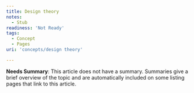 ```yaml
---
title: Design theory
notes:
  - Stub
readiness: 'Not Ready'
tags:
  - Concept
  - Pages
uri: 'concepts/design theory'

---
```

**Needs Summary**: This article does not have a summary. Summaries give a brief overview of the topic and are automatically included on some listing pages that link to this article.

